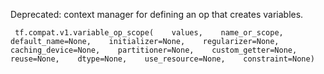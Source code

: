 Deprecated: context manager for defining an op that creates variables.

```
 tf.compat.v1.variable_op_scope(    values,    name_or_scope,    default_name=None,    initializer=None,    regularizer=None,    caching_device=None,    partitioner=None,    custom_getter=None,    reuse=None,    dtype=None,    use_resource=None,    constraint=None) 
```

